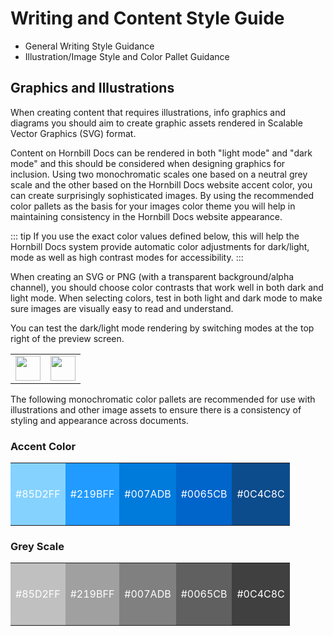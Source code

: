 # Writing and Content Style Guide

* General Writing Style Guidance
* Illustration/Image Style and Color Pallet Guidance 


## Graphics and Illustrations
When creating content that requires illustrations, info graphics and diagrams you should aim to create graphic assets rendered in Scalable Vector Graphics (SVG) format.  

Content on Hornbill Docs can be rendered in both "light mode" and "dark mode" and this should be considered when designing graphics for inclusion.  Using two monochromatic scales one based on a neutral grey scale and the other based on the Hornbill Docs website accent color, you can create surprisingly sophisticated images.  By using the recommended color pallets as the basis for your images color theme you will help in maintaining consistency in the Hornbill Docs website appearance. 

::: tip
If you use the exact color values defined below, this will help the Hornbill Docs system provide  automatic color adjustments for dark/light, mode as well as high contrast modes for accessibility. 
:::

When creating an SVG or PNG (with a transparent background/alpha channel), you should choose color contrasts that work well in both dark and light mode. When selecting colors, test in both light and dark mode to make sure images are visually easy to read and understand. 

You can test the dark/light mode rendering by switching modes at the top right of the preview screen.

<table style="width: 100%;">
    <tr>
        <td style=""><img src="{{BASE_PATH}}/images/light-mode-switch.png" height="40px"></img></td>
        <td style=""><img src="{{BASE_PATH}}/images/dark-mode-switch.png" height="40px"></img></td>
    </tr>
</table>


The following monochromatic color pallets are recommended for use with illustrations and other image assets to ensure there is a consistency of styling and appearance across documents. 

### Accent Color

<table style="width: 100%;">
    <tr style="height: 100px">
        <td style="background-color: #85D2FF; color: #ffffff">#85D2FF</td>
        <td style="background-color: #219BFF; color: #ffffff">#219BFF</td>
        <td style="background-color: #007ADB; color: #ffffff">#007ADB</td>
        <td style="background-color: #0065CB; color: #ffffff">#0065CB</td>
        <td style="background-color: #0C4C8C; color: #ffffff">#0C4C8C</td>
    </tr>
</table>


### Grey Scale 

<table style="width: 100%;">
    <tr style="height: 100px">
        <td style="background-color: #c0c0c0; color: #ffffff">#85D2FF</td>
        <td style="background-color: #a0a0a0; color: #ffffff">#219BFF</td>
        <td style="background-color: #808080; color: #ffffff">#007ADB</td>
        <td style="background-color: #606060; color: #ffffff">#0065CB</td>
        <td style="background-color: #404040; color: #ffffff">#0C4C8C</td>
    </tr>
</table>
